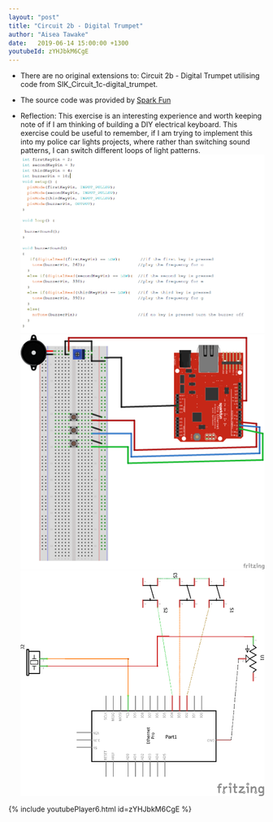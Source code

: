 ```yaml
---
layout: "post"
title: "Circuit 2b - Digital Trumpet"
author: "Aisea Tawake"
date:   2019-06-14 15:00:00 +1300
youtubeId: zYHJbkM6CgE
---
```

* There are no original extensions to: Circuit 2b - Digital Trumpet utilising code from SIK_Circuit_1c-digital_trumpet.

* The source code was provided by [Spark Fun](https://learn.sparkfun.com/tutorials/sparkfun-inventors-kit-experiment-guide---v40/circuit-2b-digital-trumpet)
   
* Reflection: This exercise is an interesting experience and worth keeping note of if I am thinking of building a DIY electrical keyboard. This exercise could be useful to remember, if I am trying to implement this into my police car lights projects, where rather than switching sound patterns, I can switch different loops of light patterns.
![alt text](https://raw.githubusercontent.com/tawaab1/portfolio-images/master/Embedded%20Systems%20Portfolio/images/d6.png "image")
![alt text](https://raw.githubusercontent.com/tawaab1/portfolio-images/master/Embedded%20Systems%20Portfolio/images/c6.png "image")
![alt text](https://raw.githubusercontent.com/tawaab1/portfolio-images/master/Embedded%20Systems%20Portfolio/images/c6a.png "image")

{% include youtubePlayer6.html id=zYHJbkM6CgE %}
